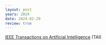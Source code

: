 ```yaml
---
layout: post
years: 2024
date: 2024-02-29
review: true
---
```


[IEEE Transactions on Artificial Intelligence](https://cis.ieee.org/publications/ieee-transactions-on-artificial-intelligence) (TAI)